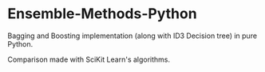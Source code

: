 # Ensemble-Methods-Python
Bagging and Boosting implementation (along with ID3 Decision tree) in pure Python.

Comparison made with SciKit Learn's algorithms.
